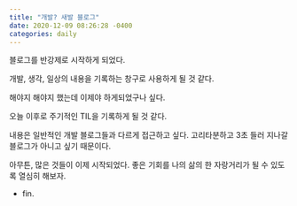 ```yaml
---
title: "개발? 새발 블로그"
date: 2020-12-09 08:26:28 -0400
categories: daily
---
```

블로그를 반강제로 시작하게 되었다.

개발, 생각, 일상의 내용을 기록하는 창구로 사용하게 될 것 같다.

해야지 해야지 했는데 이제야 하게되었구나 싶다.

오늘 이후로 주기적인 TIL을 기록하게 될 것 같다.

내용은 일반적인 개발 블로그들과 다르게 접근하고 싶다.
고리타분하고 3초 들러 지나갈 블로그가 아니고 싶기 때문이다.

아무튼, 많은 것들이 이제 시작되었다.
좋은 기회를 나의 삶의 한 자랑거리가 될 수 있도록 열심히 해보자.

- fin.